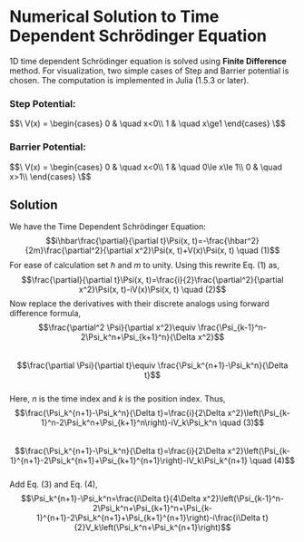 # Numerical Solution to Time Dependent Schrödinger Equation
1D time dependent Schrödinger equation is solved using **Finite Difference** method. For visualization, two simple cases of Step and Barrier potential is chosen. The computation is implemented in Julia (1.5.3 or later).  
### Step Potential:  
$$\ V(x) =
  \begin{cases}
    0       & \quad x<0\\
    1  & \quad x\ge1
  \end{cases}
\$$
### Barrier Potential:  
$$\ V(x) =
  \begin{cases}
    0       & \quad x<0\\
    1  & \quad 0\le x\le 1\\
    0       & \quad x>1\\
  \end{cases}
\$$
## Solution  
We have the Time Dependent Schrödinger Equation:  
$$i\hbar\frac{\partial}{\partial t}\Psi(x, t)=-\frac{\hbar^2}{2m}\frac{\partial^2}{\partial x^2}\Psi(x, t)+V(x)\Psi(x, t) \quad (1)$$
For ease of calculation set $\hbar$ and $m$ to unity. Using this rewrite Eq. (1) as,  
$$\frac{\partial}{\partial t}\Psi(x, t)=\frac{i}{2}\frac{\partial^2}{\partial x^2}\Psi(x, t)-iV(x)\Psi(x, t) \quad (2)$$
Now replace the derivatives with their discrete analogs using forward difference formula,   
$$\frac{\partial^2 \Psi}{\partial x^2}\equiv \frac{\Psi_{k-1}^n-2\Psi_k^n+\Psi_{k+1}^n}{\Delta x^2}$$  
$$\frac{\partial \Psi}{\partial t}\equiv \frac{\Psi_k^{n+1}-\Psi_k^n}{\Delta t}$$  
Here, $n$ is the time index and $k$ is the position index. Thus,  
$$\frac{\Psi_k^{n+1}-\Psi_k^n}{\Delta t}=\frac{i}{2\Delta x^2}\left(\Psi_{k-1}^n-2\Psi_k^n+\Psi_{k+1}^n\right)-iV_k\Psi_k^n \quad (3)$$  
$$\frac{\Psi_k^{n+1}-\Psi_k^n}{\Delta t}=\frac{i}{2\Delta x^2}\left(\Psi_{k-1}^{n+1}-2\Psi_k^{n+1}+\Psi_{k+1}^{n+1}\right)-iV_k\Psi_k^{n+1} \quad (4)$$  
Add Eq. (3) and Eq. (4),  
$$\Psi_k^{n+1}-\Psi_k^n=\frac{i\Delta t}{4\Delta x^2}\left(\Psi_{k-1}^n-2\Psi_k^n+\Psi_{k+1}^n+\Psi_{k-1}^{n+1}-2\Psi_k^{n+1}+\Psi_{k+1}^{n+1}\right)-i\frac{i\Delta t}{2}V_k\left(\Psi_k^n+\Psi_k^{n+1}\right)$$
